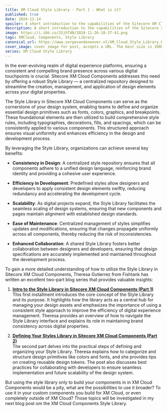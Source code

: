 ```yaml
---
title: XM Cloud Style Library - Part 1 - What is it?
published: true
date: 2024-11-14
spoiler: A short introduction to the capabilities of the Sitecore XM Cloud Components Style Library, as a step up in further deepdiving on what more we can do with it.  
description: A short introduction to the capabilities of the Sitecore XM Cloud Components Style Library, as a step up in further deepdiving on what more we can do with it.
image: https://i.ibb.co/2SjhT4N/2024-11-26-18-37-41.png
tags: XMCloud, Components, Style Library
canonical_url: https://www.sergevandenoever.nl/XM_Cloud_Style_Library_Part1.md
cover_image: cover image for post, accepts a URL. The best size is 1000 x 420.
series: XM Cloud Style Library
---
```


In the ever-evolving realm of digital experience platforms, ensuring a consistent and compelling brand presence across various digital touchpoints is crucial. Sitecore XM Cloud Components addresses this need by offering a robust Style Library — a centralized repository designed to streamline the creation, management, and application of design elements across your digital properties.

The Style Library in Sitecore XM Cloud Components can serve as the cornerstone of your design system, enabling teams to define and organize essential design primitives such as fonts, colors, graphics, and breakpoints. These foundational elements are then utilized to build comprehensive style rules, including typographies, decorations, fills, and spacings, which can be consistently applied to various components. This structured approach ensures visual uniformity and enhances efficiency in the design and development process.

By leveraging the Style Library, organizations can achieve several key benefits:

- **Consistency in Design**: A centralized style repository ensures that all components adhere to a unified design language, reinforcing brand identity and providing a cohesive user experience.

- **Efficiency in Development**: Predefined styles allow designers and developers to apply consistent design elements swiftly, reducing redundancy and accelerating the development cycle.

- **Scalability**: As digital projects expand, the Style Library facilitates the seamless scaling of design systems, ensuring that new components and pages maintain alignment with established design standards.

- **Ease of Maintenance**: Centralized management of styles simplifies updates and modifications, ensuring that changes propagate uniformly across all components, thereby reducing the risk of inconsistencies.

- **Enhanced Collaboration**: A shared Style Library fosters better collaboration between designers and developers, ensuring that design specifications are accurately implemented and maintained throughout the development process.

To gain a more detailed understanding of how to utilize the Style Library in Sitecore XM Cloud Components, Theresa Gutierrez from Fishtank has written an excellent two-part blog series that provides valuable insights:

1. **[Intro to the Style Library in Sitecore XM Cloud Components (Part 1)](https://www.getfishtank.com/insights/intro-to-the-style-library-in-sitecore-xm-cloud-components)**  
   This first installment introduces the core concept of the Style Library and its purpose. It highlights how the library acts as a central hub for managing your design assets and emphasizes the importance of using a consistent style approach to improve the efficiency of digital experience management. Theresa provides an overview of how to navigate the Style Library interface and explains its role in maintaining brand consistency across digital properties.

2. **[Defining Your Styles Library in Sitecore XM Cloud Components (Part 2)](https://www.getfishtank.com/insights/defining-the-styles-library-in-sitecore-xm-cloud-components)**  
   The second part delves into the practical steps of defining and organizing your Style Library. Theresa explains how to categorize and structure design primitives like colors and fonts, and she provides tips on creating reusable design tokens. The post also discusses best practices for collaborating with developers to ensure seamless implementation and future scalability of the design system.

But using the style library only to build your components in in XM Cloud Components would be a pity, what are the possibilities to use it broader? To use it in your custom components you build for XM Cloud, or even completely outside of XM Cloud? Those topics will be investigated in my next blog post om the XM Cloud Components Style Library.

